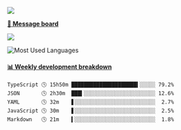 [![](https://count.getloli.com/get/@SmaIIstars.github.readme)](https://count.getloli.com/)


[**💬 Message board**](https://chat.getloli.com/room/@SmaIIstars.github)

[![](https://chat.getloli.com/room/@SmaIIstars.github/svg?width=600&height=100&limit=20&theme=light&fontSize=14)](https://chat.getloli.com/room/@SmaIIstars.github)


![Most Used Languages](https://github-readme-stats.vercel.app/api/top-langs/?username=SmaIIstars&theme=dark&layout=compact)

<!-- waka-box start -->
#### <a href="https://gist.github.com/e31f5e1b7a15ee54e2fc8fca68aa5e2b" target="_blank">📊 Weekly development breakdown</a>
```text
TypeScript 🕓 15h50m █████████████████████▍░░░░░ 79.2%
JSON       🕓 2h30m  ███▍░░░░░░░░░░░░░░░░░░░░░░░ 12.6%
YAML       🕓 32m    ▋░░░░░░░░░░░░░░░░░░░░░░░░░░  2.7%
JavaScript 🕓 30m    ▋░░░░░░░░░░░░░░░░░░░░░░░░░░  2.5%
Markdown   🕓 21m    ▍░░░░░░░░░░░░░░░░░░░░░░░░░░  1.8%
```
<!-- Powered by https://github.com/YouEclipse/waka-box-go . -->
<!-- waka-box end -->
